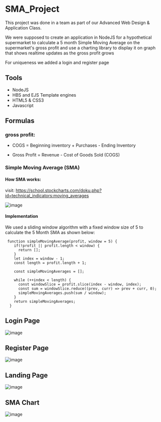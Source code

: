 # SMA_Project
This project was done in a team as part of our Advanced Web Design & Application Class.

We were supposed to create an application in NodeJS for a hypothetical supermarket to calculate a 5 month Simple Moving Average on the supermarket's gross profit and use a charting
library to display it on graph that shows realtime updates as the gross profit grows

For uniqueness we added a login and register page

## Tools
- NodeJS
- HBS and EJS Template engines
- HTML5 & CSS3
- Javascript

## Formulas

### gross profit:

 
  - COGS = Beginning inventory + Purchases - Ending Inventory
  
  - Gross Profit = Revenue - Cost of Goods Sold (COGS)


### Simple Moving Average (SMA)
#### How SMA works:

visit: https://school.stockcharts.com/doku.php?id=technical_indicators:moving_averages

![image](https://user-images.githubusercontent.com/51905418/144582042-ab95dc86-ce1b-4de1-9088-0b9fd0f1a4a2.png)
#### Implementation
We used a sliding window algorithm with a fixed window size of 5 to calculate the 5 Month SMA as shown below:
```
 function simpleMovingAverage(profit, window = 5) {
    if(!profit || profit.length < window) {
      return [];
    }
    let index = window - 1;
    const length = profit.length + 1;
  
    const simpleMovingAverages = [];
  
    while (++index < length) {
      const windowSlice = profit.slice(index - window, index);
      const sum = windowSlice.reduce((prev, curr) => prev + curr, 0);
      simpleMovingAverages.push(sum / window);
    }
    return simpleMovingAverages;
  }
```
## Login Page

![image](https://user-images.githubusercontent.com/51905418/144582426-bf3d8bfa-e8ff-41b5-b0ad-8391574017c4.png)

## Register Page

![image](https://user-images.githubusercontent.com/51905418/144582932-d8b66d9d-6026-4989-8df9-80298830608e.png)

## Landing Page

![image](https://user-images.githubusercontent.com/51905418/144583053-b2a6f2d4-6d7d-49a3-8d13-7cdb5fe56126.png)

## SMA Chart

![image](https://user-images.githubusercontent.com/51905418/144583149-54b7ba5e-382c-4f6b-924e-f5be52a54451.png)
